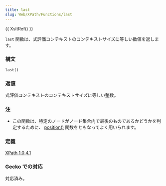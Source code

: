 ```yaml
---
title: last
slug: Web/XPath/Functions/last
---
```

{{ XsltRef() }}

`last` 関数は、式評価コンテキストのコンテキストサイズに等しい数値を返します。

### 構文

```
last()
```

### 返値

式評価コンテキストのコンテキストサイズに等しい整数。

### 注

- この関数は、特定のノードがノード集合内で最後のものであるかどうかを判定するために、 [position()](/ja/XPath/Functions/position) 関数をともなってよく用いられます。

### 定義

[XPath 1.0 4.1](https://www.w3.org/TR/xpath#function-last)

### Gecko での対応

対応済み。
